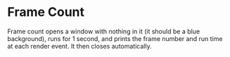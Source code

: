 # Frame Count

Frame count opens a window with nothing in it (it should be a blue background),
runs for 1 second, and prints the frame number and run time at each render
event. It then closes automatically.
